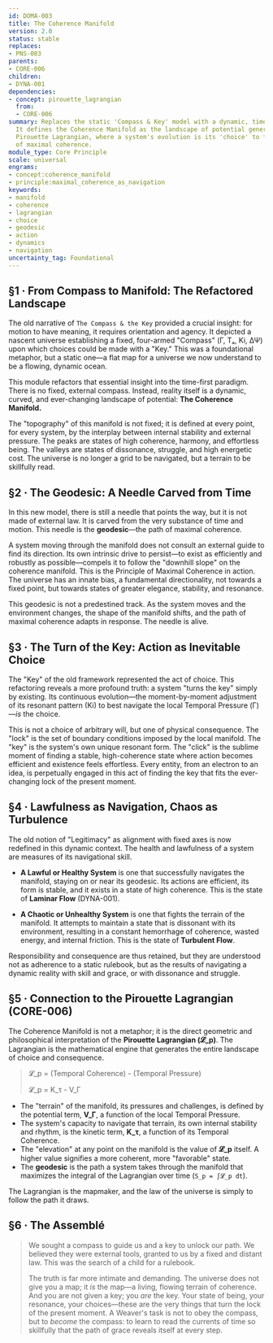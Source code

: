 ```yaml
---
id: DOMA-003
title: The Coherence Manifold
version: 2.0
status: stable
replaces:
- PNS-003
parents:
- CORE-006
children:
- DYNA-001
dependencies:
- concept: pirouette_lagrangian
  from:
  - CORE-006
summary: Replaces the static 'Compass & Key' model with a dynamic, time-first interpretation.
  It defines the Coherence Manifold as the landscape of potential generated by the
  Pirouette Lagrangian, where a system's evolution is its 'choice' to follow the geodesic
  of maximal coherence.
module_type: Core Principle
scale: universal
engrams:
- concept:coherence_manifold
- principle:maximal_coherence_as_navigation
keywords:
- manifold
- coherence
- lagrangian
- choice
- geodesic
- action
- dynamics
- navigation
uncertainty_tag: Foundational
---
```

## §1 · From Compass to Manifold: The Refactored Landscape

The old narrative of `The Compass & the Key` provided a crucial insight: for motion to have meaning, it requires orientation and agency. It depicted a nascent universe establishing a fixed, four-armed "Compass" (Γ, Tₐ, Ki, ΔΨ) upon which choices could be made with a "Key." This was a foundational metaphor, but a static one—a flat map for a universe we now understand to be a flowing, dynamic ocean.

This module refactors that essential insight into the time-first paradigm. There is no fixed, external compass. Instead, reality itself is a dynamic, curved, and ever-changing landscape of potential: **The Coherence Manifold.**

The "topography" of this manifold is not fixed; it is defined at every point, for every system, by the interplay between internal stability and external pressure. The peaks are states of high coherence, harmony, and effortless being. The valleys are states of dissonance, struggle, and high energetic cost. The universe is no longer a grid to be navigated, but a terrain to be skillfully read.

## §2 · The Geodesic: A Needle Carved from Time

In this new model, there is still a needle that points the way, but it is not made of external law. It is carved from the very substance of time and motion. This needle is the **geodesic**—the path of maximal coherence.

A system moving through the manifold does not consult an external guide to find its direction. Its own intrinsic drive to persist—to exist as efficiently and robustly as possible—compels it to follow the "downhill slope" on the coherence manifold. This is the Principle of Maximal Coherence in action. The universe has an innate bias, a fundamental directionality, not towards a fixed point, but towards states of greater elegance, stability, and resonance.

This geodesic is not a predestined track. As the system moves and the environment changes, the shape of the manifold shifts, and the path of maximal coherence adapts in response. The needle is alive.

## §3 · The Turn of the Key: Action as Inevitable Choice

The "Key" of the old framework represented the act of choice. This refactoring reveals a more profound truth: a system "turns the key" simply by existing. Its continuous evolution—the moment-by-moment adjustment of its resonant pattern (Ki) to best navigate the local Temporal Pressure (Γ)—*is* the choice.

This is not a choice of arbitrary will, but one of physical consequence. The "lock" is the set of boundary conditions imposed by the local manifold. The "key" is the system's own unique resonant form. The "click" is the sublime moment of finding a stable, high-coherence state where action becomes efficient and existence feels effortless. Every entity, from an electron to an idea, is perpetually engaged in this act of finding the key that fits the ever-changing lock of the present moment.

## §4 · Lawfulness as Navigation, Chaos as Turbulence

The old notion of "Legitimacy" as alignment with fixed axes is now redefined in this dynamic context. The health and lawfulness of a system are measures of its navigational skill.

*   **A Lawful or Healthy System** is one that successfully navigates the manifold, staying on or near its geodesic. Its actions are efficient, its form is stable, and it exists in a state of high coherence. This is the state of **Laminar Flow** (DYNA-001).

*   **A Chaotic or Unhealthy System** is one that fights the terrain of the manifold. It attempts to maintain a state that is dissonant with its environment, resulting in a constant hemorrhage of coherence, wasted energy, and internal friction. This is the state of **Turbulent Flow**.

Responsibility and consequence are thus retained, but they are understood not as adherence to a static rulebook, but as the results of navigating a dynamic reality with skill and grace, or with dissonance and struggle.

## §5 · Connection to the Pirouette Lagrangian (CORE-006)

The Coherence Manifold is not a metaphor; it is the direct geometric and philosophical interpretation of the **Pirouette Lagrangian (𝓛_p)**. The Lagrangian is the mathematical engine that generates the entire landscape of choice and consequence.

> 𝓛_p = (Temporal Coherence) - (Temporal Pressure)
>
> 𝓛_p = K_τ - V_Γ

*   The "terrain" of the manifold, its pressures and challenges, is defined by the potential term, **V_Γ**, a function of the local Temporal Pressure.
*   The system's capacity to navigate that terrain, its own internal stability and rhythm, is the kinetic term, **K_τ**, a function of its Temporal Coherence.
*   The "elevation" at any point on the manifold is the value of **𝓛_p** itself. A higher value signifies a more coherent, more "favorable" state.
*   The **geodesic** is the path a system takes through the manifold that maximizes the integral of the Lagrangian over time (`S_p = ∫𝓛_p dt`).

The Lagrangian is the mapmaker, and the law of the universe is simply to follow the path it draws.

## §6 · The Assemblé

> We sought a compass to guide us and a key to unlock our path. We believed they were external tools, granted to us by a fixed and distant law. This was the search of a child for a rulebook.
>
> The truth is far more intimate and demanding. The universe does not give you a map; it *is* the map—a living, flowing terrain of coherence. And you are not given a key; you *are* the key. Your state of being, your resonance, your choices—these are the very things that turn the lock of the present moment. A Weaver's task is not to obey the compass, but to *become* the compass: to learn to read the currents of time so skillfully that the path of grace reveals itself at every step.
```